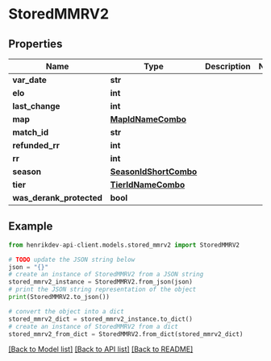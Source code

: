 # StoredMMRV2


## Properties

Name | Type | Description | Notes
------------ | ------------- | ------------- | -------------
**var_date** | **str** |  | 
**elo** | **int** |  | 
**last_change** | **int** |  | 
**map** | [**MapIdNameCombo**](MapIdNameCombo.md) |  | 
**match_id** | **str** |  | 
**refunded_rr** | **int** |  | 
**rr** | **int** |  | 
**season** | [**SeasonIdShortCombo**](SeasonIdShortCombo.md) |  | 
**tier** | [**TierIdNameCombo**](TierIdNameCombo.md) |  | 
**was_derank_protected** | **bool** |  | 

## Example

```python
from henrikdev-api-client.models.stored_mmrv2 import StoredMMRV2

# TODO update the JSON string below
json = "{}"
# create an instance of StoredMMRV2 from a JSON string
stored_mmrv2_instance = StoredMMRV2.from_json(json)
# print the JSON string representation of the object
print(StoredMMRV2.to_json())

# convert the object into a dict
stored_mmrv2_dict = stored_mmrv2_instance.to_dict()
# create an instance of StoredMMRV2 from a dict
stored_mmrv2_from_dict = StoredMMRV2.from_dict(stored_mmrv2_dict)
```
[[Back to Model list]](../README.md#documentation-for-models) [[Back to API list]](../README.md#documentation-for-api-endpoints) [[Back to README]](../README.md)


